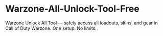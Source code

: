 # Warzone-All-Unlock-Tool-Free
Warzone Unlock All Tool — safely access all loadouts, skins, and gear in Call of Duty Warzone. One setup. No limits.
